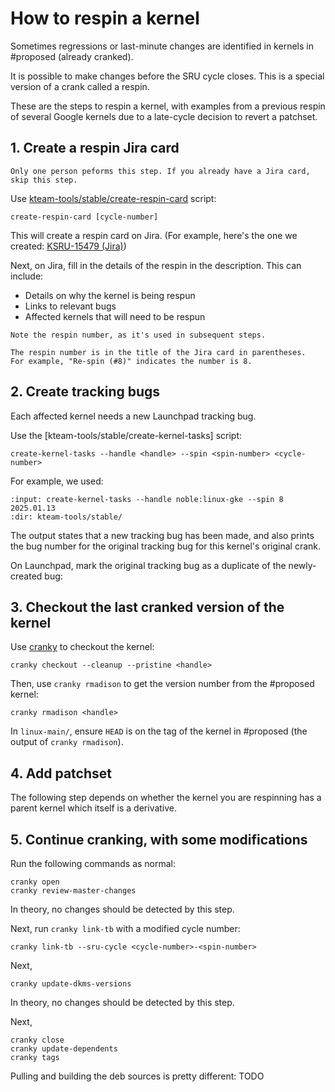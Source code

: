 # How to respin a kernel

Sometimes regressions or last-minute changes are identified in kernels in #proposed (already cranked).

It is possible to make changes before the SRU cycle closes. This is a special version of a crank called a respin.

These are the steps to respin a kernel, with examples from a previous respin of several Google kernels due to a late-cycle decision to revert a patchset.

## 1. Create a respin Jira card

```{note}
Only one person peforms this step. If you already have a Jira card, skip this step.
```

Use [kteam-tools/stable/create-respin-card](https://kernel.ubuntu.com/forgejo/kernel/kteam-tools/src/branch/master/stable/create-respin-card) script:

```text
create-respin-card [cycle-number]
```

This will create a respin card on Jira. (For example, here's the one we created: [KSRU-15479 (Jira)](https://warthogs.atlassian.net/browse/KSRU-15479))

Next, on Jira, fill in the details of the respin in the description. This can include:

* Details on why the kernel is being respun
* Links to relevant bugs
* Affected kernels that will need to be respun

```{note}
Note the respin number, as it's used in subsequent steps.

The respin number is in the title of the Jira card in parentheses.
For example, "Re-spin (#8)" indicates the number is 8. 
```

## 2. Create tracking bugs
Each affected kernel needs a new Launchpad tracking bug.

Use the [kteam-tools/stable/create-kernel-tasks] script:

```text
create-kernel-tasks --handle <handle> --spin <spin-number> <cycle-number>
```

For example, we used:
```{terminal}
:input: create-kernel-tasks --handle noble:linux-gke --spin 8 2025.01.13
:dir: kteam-tools/stable/
```

The output states that a new tracking bug has been made, and also prints the bug number for the original tracking bug for this kernel's original crank.

On Launchpad, mark the original tracking bug as a duplicate of the newly-created bug:

<!-- TODO screenshots of how to do this -->

## 3. Checkout the last cranked version of the kernel

Use [cranky]() to checkout the kernel:

```text
cranky checkout --cleanup --pristine <handle>
```

Then, use `cranky rmadison` to get the version number from the #proposed kernel:
```text
cranky rmadison <handle>
```

In `linux-main/`, ensure `HEAD` is on the tag of the kernel in #proposed (the output of `cranky rmadison`).

<!-- TODO what if it isn't (new commits were applied)? -->

<!-- For example, when running `git show` in `linux-main/`, we saw that `HEAD` was on `Ubuntu-` -->

## 4. Add patchset

The following step depends on whether the kernel you are respinning has a parent kernel which itself is a derivative.

## 5. Continue cranking, with some modifications

Run the following commands as normal:
```text
cranky open
cranky review-master-changes
```

In theory, no changes should be detected by this step.

Next, run `cranky link-tb` with a modified cycle number:
```text
cranky link-tb --sru-cycle <cycle-number>-<spin-number>
```

<!-- TODO example -->

Next,
```text
cranky update-dkms-versions
```
In theory, no changes should be detected by this step.

Next,
```text
cranky close 
cranky update-dependents
cranky tags
```

Pulling and building the deb sources is pretty different:
TODO


